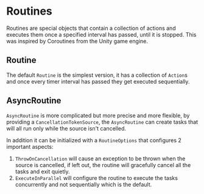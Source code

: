 # Routines

Routines are special objects that contain a collection of actions and executes them once a specified interval has passed, until it is stopped. This was inspired by Coroutines from the Unity game engine.

## Routine

The default `Routine` is the simplest version, it has a collection of `Action`s and once every timer interval has passed they get executed sequentially.

## AsyncRoutine

`AsyncRoutine` is more complicated but more precise and more flexible, by providing a `CancellationTokenSource`, the `AsyncRoutine` can create tasks that will all run only while the source isn't cancelled.

In addition it can be initialized with a `RoutineOptions` that configures 2 important aspects:

1. `ThrowOnCancellation` will cause an exception to be thrown when the source is cancelled, if left out, the routine will gracefully cancel all the tasks and exit quietly.
2. `ExecuteInParallel` will configure the routine to execute the tasks concurrently and not sequentially which is the default.
